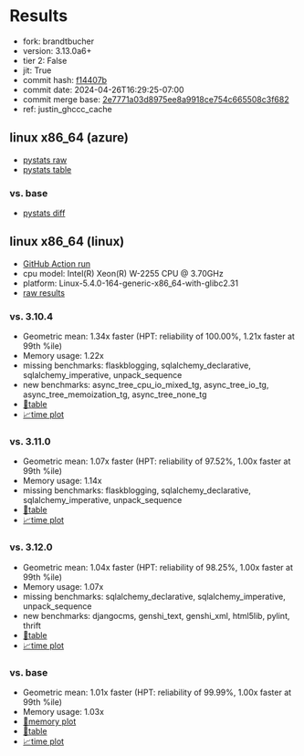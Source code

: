 # Results

- fork: brandtbucher
- version: 3.13.0a6+
- tier 2: False
- jit: True
- commit hash: [f14407b](https://github.com/brandtbucher/cpython/commit/f14407b)
- commit date: 2024-04-26T16:29:25-07:00
- commit merge base: [2e7771a03d8975ee8a9918ce754c665508c3f682](https://github.com/brandtbucher/cpython/commit/2e7771a03d8975ee8a9918ce754c665508c3f682)
- ref: justin_ghccc_cache

## linux x86_64 (azure)

- [pystats raw](bm-20240426-azure-x86_64-brandtbucher-justin_ghccc_cache-3.13.0a6%2B-f14407b-pystats.json)
- [pystats table](bm-20240426-azure-x86_64-brandtbucher-justin_ghccc_cache-3.13.0a6%2B-f14407b-pystats.md)

### vs. base

- [pystats diff](bm-20240426-azure-x86_64-brandtbucher-justin_ghccc_cache-3.13.0a6%2B-f14407b-pystats-vs-base.md)

## linux x86_64 (linux)

- [GitHub Action run](https://github.com/faster-cpython/benchmarking/actions/runs/8855508011)
- cpu model: Intel(R) Xeon(R) W-2255 CPU @ 3.70GHz
- platform: Linux-5.4.0-164-generic-x86_64-with-glibc2.31
- [raw results](bm-20240426-linux-x86_64-brandtbucher-justin_ghccc_cache-3.13.0a6%2B-f14407b.json)

### vs. 3.10.4

- Geometric mean: 1.34x faster (HPT: reliability of 100.00%, 1.21x faster at 99th %ile)
- Memory usage: 1.22x
- missing benchmarks: flaskblogging, sqlalchemy_declarative, sqlalchemy_imperative, unpack_sequence
- new benchmarks: async_tree_cpu_io_mixed_tg, async_tree_io_tg, async_tree_memoization_tg, async_tree_none_tg
- [📄table](bm-20240426-linux-x86_64-brandtbucher-justin_ghccc_cache-3.13.0a6%2B-f14407b-vs-3.10.4.md)
- [📈time plot](bm-20240426-linux-x86_64-brandtbucher-justin_ghccc_cache-3.13.0a6%2B-f14407b-vs-3.10.4.png)

### vs. 3.11.0

- Geometric mean: 1.07x faster (HPT: reliability of 97.52%, 1.00x faster at 99th %ile)
- Memory usage: 1.14x
- missing benchmarks: flaskblogging, sqlalchemy_declarative, sqlalchemy_imperative, unpack_sequence
- [📄table](bm-20240426-linux-x86_64-brandtbucher-justin_ghccc_cache-3.13.0a6%2B-f14407b-vs-3.11.0.md)
- [📈time plot](bm-20240426-linux-x86_64-brandtbucher-justin_ghccc_cache-3.13.0a6%2B-f14407b-vs-3.11.0.png)

### vs. 3.12.0

- Geometric mean: 1.04x faster (HPT: reliability of 98.25%, 1.00x faster at 99th %ile)
- Memory usage: 1.07x
- missing benchmarks: sqlalchemy_declarative, sqlalchemy_imperative, unpack_sequence
- new benchmarks: djangocms, genshi_text, genshi_xml, html5lib, pylint, thrift
- [📄table](bm-20240426-linux-x86_64-brandtbucher-justin_ghccc_cache-3.13.0a6%2B-f14407b-vs-3.12.0.md)
- [📈time plot](bm-20240426-linux-x86_64-brandtbucher-justin_ghccc_cache-3.13.0a6%2B-f14407b-vs-3.12.0.png)

### vs. base

- Geometric mean: 1.01x faster (HPT: reliability of 99.99%, 1.00x faster at 99th %ile)
- Memory usage: 1.03x
- [🧠memory plot](bm-20240426-linux-x86_64-brandtbucher-justin_ghccc_cache-3.13.0a6%2B-f14407b-vs-base-mem.png)
- [📄table](bm-20240426-linux-x86_64-brandtbucher-justin_ghccc_cache-3.13.0a6%2B-f14407b-vs-base.md)
- [📈time plot](bm-20240426-linux-x86_64-brandtbucher-justin_ghccc_cache-3.13.0a6%2B-f14407b-vs-base.png)

